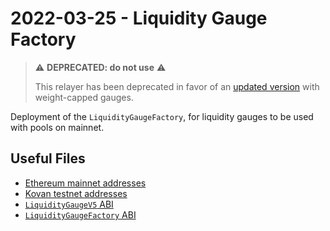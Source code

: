 # 2022-03-25 - Liquidity Gauge Factory

> ⚠️ **DEPRECATED: do not use** ⚠️
>
> This relayer has been deprecated in favor of an [updated version](../../20220822-mainnet-gauge-factory-v2) with weight-capped gauges.

Deployment of the `LiquidityGaugeFactory`, for liquidity gauges to be used with pools on mainnet.

## Useful Files

- [Ethereum mainnet addresses](./output/mainnet.json)
- [Kovan testnet addresses](./output/kovan.json)
- [`LiquidityGaugeV5` ABI](./abi/LiquidityGaugeV5.json)
- [`LiquidityGaugeFactory` ABI](./abi/LiquidityGaugeFactory.json)
